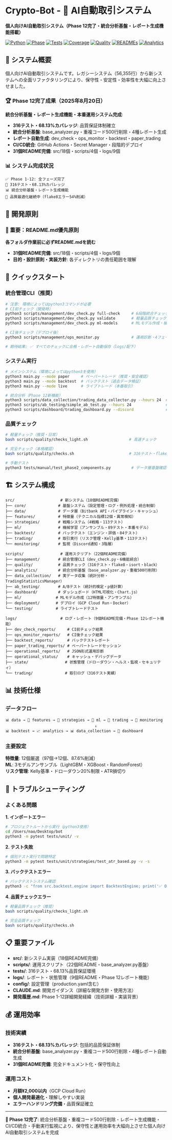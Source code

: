 # Crypto-Bot - 🚀 AI自動取引システム

**個人向けAI自動取引システム（Phase 12完了・統合分析基盤・レポート生成機能搭載）**

[![Python](https://img.shields.io/badge/python-3.11-blue)](https://python.org) [![Phase](https://img.shields.io/badge/phase-12%20完了-brightgreen)](CLAUDE.md) [![Tests](https://img.shields.io/badge/tests-316%20passed-success)](tests/) [![Coverage](https://img.shields.io/badge/coverage-68.13%25-success)](tests/) [![Quality](https://img.shields.io/badge/flake8%20改善-54%25%20削減-success)](scripts/quality/) [![READMEs](https://img.shields.io/badge/READMEs-31%20files-blue)](src/) [![Analytics](https://img.shields.io/badge/analytics-統合分析基盤-blue)](scripts/analytics/)

## 🎯 システム概要

個人向けAI自動取引システムです。レガシーシステム（56,355行）から新システムへの全面リファクタリングにより、保守性・安定性・効率性を大幅に向上させました。

### 🏆 Phase 12完了成果（2025年8月20日）

**統合分析基盤・レポート生成機能・本番運用システム完成**:
- **316テスト・68.13%カバレッジ**: 品質保証体制確立
- **統合分析基盤**: base_analyzer.py・重複コード500行削除・4種レポート生成
- **レポート自動生成**: dev_check・ops_monitor・backtest・paper_trading
- **CI/CD統合**: GitHub Actions・Secret Manager・段階的デプロイ
- **31個README完備**: src/18個・scripts/4個・logs/9個

### 📊 システム完成状況

```
✅ Phase 1-12: 全フェーズ完了
🎯 316テスト・68.13%カバレッジ
📊 統合分析基盤・レポート生成機能
🔧 品質最適化継続中（flake8エラー54%削減）
```

## 🔧 開発原則

### **🚨 重要：README.md優先原則**
**各フォルダ作業前に必ずREADME.mdを読む**
- **31個README完備**: src/18個・scripts/4個・logs/9個
- **目的・設計原則・実装方針**: 各ディレクトリの責任範囲を理解

## 🚀 クイックスタート

### 統合管理CLI（推奨）

```bash
# 注意: 環境によってはpython3コマンドが必要
# CI前チェック（開発時）
python3 scripts/management/dev_check.py full-check     # 6段階統合チェック
python3 scripts/management/dev_check.py validate       # 軽量品質チェック
python3 scripts/management/dev_check.py ml-models      # MLモデル作成・検証

# CI後チェック（デプロイ後）
python3 scripts/management/ops_monitor.py              # 運用診断・4フェーズ確認

# 期待結果: ✅ すべてのチェックに合格・レポート自動保存（logs/配下）
```

### システム実行

```bash
# メインシステム（環境によってはpython3を使用）
python3 main.py --mode paper     # ペーパートレード（推奨・安全確認）
python3 main.py --mode backtest  # バックテスト（過去データ検証）
python3 main.py --mode live      # ライブトレード（本番取引）

# 統合分析（Phase 12新機能）
python3 scripts/data_collection/trading_data_collector.py --hours 24  # 実データ収集
python3 scripts/ab_testing/simple_ab_test.py --hours 24               # A/Bテスト
python3 scripts/dashboard/trading_dashboard.py --discord              # ダッシュボード
```

### 品質チェック

```bash
# 軽量チェック（推奨・日常）
bash scripts/quality/checks_light.sh                  # 高速チェック

# 完全チェック（本格確認）
bash scripts/quality/checks.sh                        # 316テスト・flake8・isort・black

# 手動テスト
python3 tests/manual/test_phase2_components.py         # データ層基盤確認
```

## 🏗️ システム構成

```
src/                    # 新システム（18個README完備）
├── core/              # 基盤システム（設定管理・ログ・例外処理・統合制御）
├── data/              # データ層（Bitbank API・パイプライン・キャッシュ）
├── features/          # 特徴量（テクニカル指標12個・異常検知）
├── strategies/        # 戦略システム（4戦略・113テスト）
├── ml/                # 機械学習（アンサンブル・89テスト・本番モデル）
├── backtest/          # バックテスト（エンジン・評価・84テスト）
├── trading/           # 取引実行（リスク管理・Kelly基準・113テスト）
└── monitoring/        # 監視（Discord通知・3階層）

scripts/                # 運用スクリプト（22個README完備）
├── management/        # 統合管理CLI（dev_check.py・6機能統合）
├── quality/           # 品質チェック（316テスト・flake8・isort・black）
├── analytics/         # 統合分析基盤（base_analyzer.py・重複500行削除）
├── data_collection/   # 実データ収集（統計分析・TradingStatisticsManager）
├── ab_testing/        # A/Bテスト（統計的検定・p値計算）
├── dashboard/         # ダッシュボード（HTML可視化・Chart.js）
├── ml/               # MLモデル作成（12特徴量・アンサンブル）
├── deployment/       # デプロイ（GCP Cloud Run・Docker）
└── testing/          # ライブトレードテスト

logs/                   # ログ・レポート（9個README完備・Phase 12レポート機能）
├── dev_check_reports/     # CI前チェック結果
├── ops_monitor_reports/   # CI後チェック結果
├── backtest_reports/      # バックテストレポート
├── paper_trading_reports/ # ペーパートレードセッション
├── operational_reports/   # JSON形式運用診断
├── operational_status/    # キャッシュ・デバッグデータ
├── state/                # 状態管理（ドローダウン・ヘルス・監視・セキュリティ）
└── trading/              # 取引ログ（316テスト実績）
```

## 📊 技術仕様

### データフロー
```
📊 data → 🔢 features → 🎯 strategies → 🤖 ml → 💼 trading → 📡 monitoring
                                       ↓
📊 backtest → 📈 analytics → 📊 data_collection → 🎨 dashboard
```

### 主要設定

**特徴量**: 12個厳選（97個→12個、87.6%削減）  
**ML**: 3モデルアンサンブル（LightGBM・XGBoost・RandomForest）  
**リスク管理**: Kelly基準・ドローダウン20%制限・ATR損切り

## 🚨 トラブルシューティング

### よくある問題

**1. インポートエラー**
```bash
# プロジェクトルートから実行（python3使用）
cd /Users/nao/Desktop/bot
python3 -m pytest tests/unit/ -v
```

**2. テスト失敗**
```bash
# 個別テスト実行で問題特定
python3 -m pytest tests/unit/strategies/test_atr_based.py -v -s
```

**3. バックテストエラー**
```bash
# バックテストシステム確認
python3 -c "from src.backtest.engine import BacktestEngine; print('✅ OK')"
```

**4. 品質チェックエラー**
```bash
# 軽量品質チェック（推奨）
bash scripts/quality/checks_light.sh

# 完全品質チェック
bash scripts/quality/checks.sh
```

## 📋 重要ファイル

- **src/**: 新システム実装（18個README完備）
- **scripts/**: 運用スクリプト（22個README・base_analyzer.py基盤）
- **tests/**: 316テスト・68.13%品質保証環境
- **logs/**: レポート・状態管理（9個README・Phase 12レポート機能）
- **config/**: 設定管理（production.yaml含む）
- **CLAUDE.md**: 開発ガイダンス（詳細な開発方針・使用方法）
- **開発履歴.md**: Phase 1-12詳細開発経緯（技術詳細・実装背景）

## 💰 運用効率

### 技術実績
- **316テスト・68.13%カバレッジ**: 包括的品質保証体制
- **統合分析基盤**: base_analyzer.py・重複コード500行削除・4種レポート自動生成
- **31個README完備**: 完全ドキュメント化・保守性向上

### 運用コスト
- **月額¥2,000以内**（GCP Cloud Run）
- **個人開発最適化**・理解しやすい実装
- **エラーハンドリング完備**・品質保証確立

---

**🎯 Phase 12完了**: 統合分析基盤・重複コード500行削除・レポート生成機能・CI/CD統合・手動実行監視により、保守性と運用効率を大幅向上させた個人向けAI自動取引システムを完成